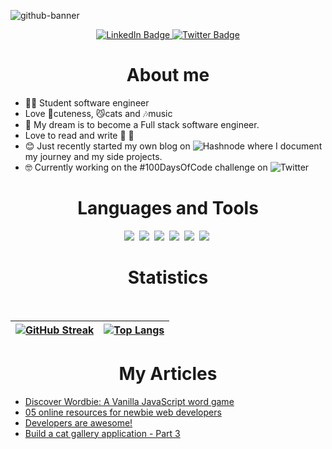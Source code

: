![github-banner](https://user-images.githubusercontent.com/77391048/177047314-f4557ec6-612c-4a83-a7ca-37de1f1f7a46.png)

<div id="badges" align = "center">
  <a href="https://www.linkedin.com/in/nalowa-geena-20a85b200/" target="_blank">
    <img src="https://img.shields.io/badge/LinkedIn-blue?style=for-the-badge&logo=linkedin&logoColor=white" alt="LinkedIn Badge"/>
  </a>
 
  <a href="https://twitter.com/NalowaGeena" target="_blank">
    <img src="https://img.shields.io/badge/Twitter-blue?style=for-the-badge&logo=twitter&logoColor=white" alt="Twitter Badge"/>
  </a>
  
</div>

<h1 align="center">About me</h1>

- :woman_technologist: Student software engineer
- Love 🤗cuteness, 😼cats and 🎶music
- :rocket: My dream is to become a Full stack software engineer.
- Love to read and write :book: :pencil:
- :blush: Just recently started my own blog on  ![Hashnode](https://img.shields.io/badge/Hashnode-pink?style=for-the-badge&logo=hashnode&logoColor=white) where I document my journey and my side projects.
- :nerd_face: Currently working on the #100DaysOfCode challenge on ![Twitter](https://img.shields.io/badge/Twitter-pink?style=for-the-badge&logo=twitter&logoColor=white)


<h1 align="center">Languages and Tools</h1>
<div align="center">
  <img src= "https://img.shields.io/badge/html5-%23E34F26.svg?style=for-the-badge&logo=html5&logoColor=white"/>&nbsp;
  <img src= "https://img.shields.io/badge/css3-%231572B6.svg?style=for-the-badge&logo=css3&logoColor=white"/>&nbsp;
  <img src= "https://img.shields.io/badge/javascript-%23323330.svg?style=for-the-badge&logo=javascript&logoColor=%23F7DF1E"/>&nbsp;
  <img src= "https://img.shields.io/badge/typescript-%23007ACC.svg?style=for-the-badge&logo=typescript&logoColor=white"/>&nbsp;
  <img src= "https://img.shields.io/badge/java-%23ED8B00.svg?style=for-the-badge&logo=java&logoColor=white"/>&nbsp;
  <img src= "https://img.shields.io/badge/mysql-%2300f.svg?style=for-the-badge&logo=mysql&logoColor=black"/>&nbsp;
 
</div>


<h1 align="center">Statistics</h1>&nbsp;

| [![GitHub Streak](http://github-readme-streak-stats.herokuapp.com?user=nalowageena&hide_border=true)](https://git.io/streak-stats) | [![Top Langs](https://github-readme-stats.vercel.app/api/top-langs/?username=nalowageena)](https://github.com/anuraghazra/github-readme-stats) |
| :-: | :-: |


<h1 align="center">My Articles</h1>

<!-- BLOG-POST-LIST:START -->
- [Discover Wordbie: A Vanilla JavaScript word game](https://littletechgiant.hashnode.dev/discover-wordbie-a-vanilla-javascript-word-game)
- [05 online resources for newbie web developers](https://littletechgiant.hashnode.dev/05-online-resources-for-newbie-web-developers)
- [Developers are awesome!](https://littletechgiant.hashnode.dev/developers-are-awesome)
- [Build a cat gallery application - Part 3](https://littletechgiant.hashnode.dev/build-a-cat-gallery-application-part-3)
<!-- BLOG-POST-LIST:END -->

